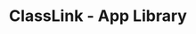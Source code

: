 ---
title: ClassLink - App Library
categories: projects
imagetitle: classlink-applibrary-slideshow
img-preview: /assets/images/projects/classlink-applibrary/classlink-applibrary-slideshow/1.png
img-process: /assets/images/projects/classlink-applibrary/process/1.png
research: ClassLink App Library is a component of a larger application, OneClick. Essentially, OneClick is a launch pad for other application where students and teaches can access the applications they need in one place. Most of the users are students, which can range from kindergarten to twelfth grade. The former design conformed to a decade old paradigm that had glossy buttons and weird navigation. I helped with pushing the design forward to a simpler layout.
tools: Figma, HTM5, SCSS, JavaScript
process: I was tasked with converting the final design into a responsive and interactable website. The former component used Bootstrap and jQuery, which were both heavy frameworks for this type of implementation. I decided to simplify the process and opted to write the front-end with pure HTML5, SCSS, and JavaScript. I also used CodePen as a storage and display for the code, so the project is easily shareable. 
---